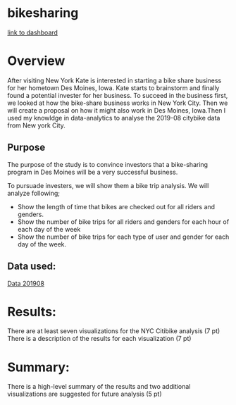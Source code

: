 # bikesharing
[link to dashboard](https://public.tableau.com/shared/HHHPH8BQ3?:display_count=n&:origin=viz_share_link )
# Overview 
After visiting New York Kate is interested in starting a bike share business for her hometown Des Moines, Iowa. Kate starts to brainstorm and finally found a potential invester for her business. To succeed in the business first, we looked at how the bike-share business works in New York City. Then we will create a proposal on how it might also work in Des Moines, Iowa.Then I used my knowldge in data-analytics to analyse the 2019-08 citybike data from New york City. 

## Purpose 
The purpose of the study is to convince investors that a bike-sharing program in Des Moines will be a very successful business.

To pursuade investers, we will show them a bike trip analysis. We will analyze following;
- Show the length of time that bikes are checked out for all riders and genders.
- Show the number of bike trips for all riders and genders for each hour of each day of the week
- Show the number of bike trips for each type of user and gender for each day of the week.

## Data used:
[Data 201908](https://public.tableau.com/shared/HHHPH8BQ3?:display_count=n&:origin=viz_share_link ) 


# Results:

There are at least seven visualizations for the NYC Citibike analysis (7 pt)
There is a description of the results for each visualization (7 pt)

# Summary:

There is a high-level summary of the results and two additional visualizations are suggested for future analysis (5 pt)
